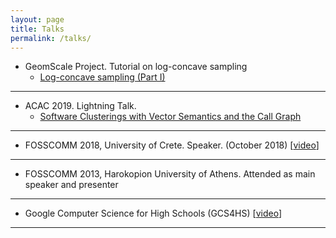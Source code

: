 ```yaml
---
layout: page
title: Talks
permalink: /talks/
---
```


* GeomScale Project. Tutorial on log-concave sampling
  * [Log-concave sampling (Part I)](https://github.com/papachristoumarios/papachristoumarios.github.io/raw/master/publications/presentations/log_concave_sampling/log_concave_sampling.pdf)

---

* ACAC 2019. Lightning Talk.
  * [Software Clusterings with Vector Semantics and the Call Graph](https://github.com/papachristoumarios/software-clusterings-with-vector-semantics-and-call-graph/raw/master/slides/slides.pdf)

---

* FOSSCOMM 2018, University of Crete. Speaker. (October 2018) [[video](https://www.youtube.com/watch?v=_UIGsy85Ehw)]

---

* FOSSCOMM 2013, Harokopion University of Athens. Attended as main speaker and presenter

---

* Google Computer Science for High Schools (GCS4HS) [[video](https://www.youtube.com/watch?v=LHcqZHar2JM)]

---

